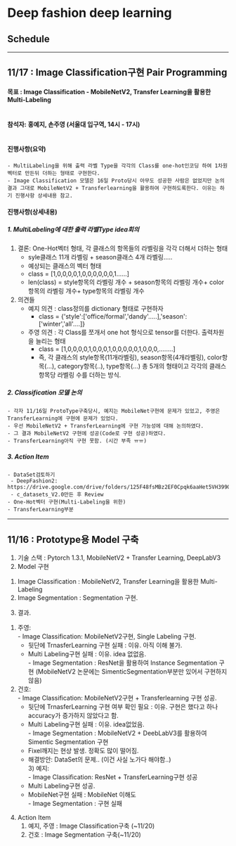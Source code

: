 # Deep fashion deep learning
## Schedule 
---------------------------------------------------------------------------------------------------------------
## 11/17 : Image Classification구현 Pair Programming
#### 목표 : Image Classification - MobileNetV2, Transfer Learning을 활용한 Multi-Labeling</br></br>
#### 참석자: 홍예지, 손주영 (서울대 입구역, 14시 - 17시)</br></br>
#### 진행사항(요약) 
    - MultiLabeling을 위해 출력 라벨 Type을 각각의 Class를 one-hot인코딩 하여 1차원 벡터로 만든뒤 더하는 형태로 구현한다. 
    - Image Classification 모델은 16일 Proto당시 아무도 성공한 사람은 없었지만 논의결과 그대로 MobileNetV2 + Transferlearning을 활용하여 구현하도록한다. 이유는 하기 진행사항 상세내용 참고. 
#### 진행사항(상세내용) </br>
##### 1. MultiLabeling에 대한 출력 라벨Type idea회의 </br>
 1) 결론: One-Hot벡터 형태, 각 클래스의 항목들의 라벨링을 각각 더해서 더하는 형태 </br>
      - syle클래스 11개 라벨링 + season클래스 4개 라벨링..... </br>
      - 예상되는 클래스의 벡터 형태
      - class = [1,0,0,0,0,1,0,0,0,0,0,0,1......]
      - len(class) = style항목의 라벨링 개수 + season항목의 라벨링 개수+ color항목의 라벨링 개수+ type항목의 라벨링 개수
 2) 의견들  </br>
     - 예지 의견 : class정의를 dictionary 형태로 구현하자
       - class = {'style':['office/formal','dandy'.....],'season':['winter','all'....]}
     - 주영 의견 : 각 Class를 쪼개서 one hot 형식으로 tensor를 더한다. 출력차원을 늘리는 형태
       - class = [1,0,0,0,0,1,0,0,0,1,0,0,0,0,0,1,0,0,0,........]
       - 즉, 각 클래스의 style항목(11개라벨링), season항목(4개라벨링), color항목(...), category항목(..), type항목(...) 총 5개의 형태이고 각각의 클래스항목당 라벨링 수를 더하는 방식. 

        
##### 2. Classification 모델 논의 
    - 각자 11/16일 ProtoType구축당시, 예지는 MobileNet구현에 문제가 있었고, 주영은 TransferLearning에 구현에 문제가 있었다. 
    - 우선 MobileNetV2 + TransferLearning에 구현 가능성에 대해 논의하였다.
    - 그 결과 MobileNetV2 구현에 성공(Code로 구현 성공)하였다.
    - TransferLearning아직 구현 못함. (시간 부족 ㅠㅠ)

##### 3. Action Item 
    - DataSet검토하기
     - DeepFashion2: https://drive.google.com/drive/folders/125F48fsMBz2EF0Cpqk6aaHet5VH399Ok 
     - c_datasets_V2.0만든 후 Review 
    - One-Hot벡터 구현(Multi-Labeling을 위한) 
    - TransferLearning부분 

---------------------------------------------------------------------------------------------------------------

## 11/16 : Prototype용 Model 구축

1. 기술 스택 : Pytorch 1.3.1, MobileNetV2 + Transfer Learning, DeepLabV3 </br>
2. Model 구현 </br>
  1) Image Classification : MobileNetV2, Transfer Learning을 활용한 Multi-Labeling </br>
  2) Image Segmentation : Segmentation 구현. </br>  
3. 결과.</br>
  1) 주영: </br>
    - Image Classification: MobileNetV2구현, Single Labeling 구현. </br>
      - 뒷단에 TrnasferLearning 구현 실패 : 이유. 아직 이해 불가. </br>
      - Multi Labeling구현 실패 : 이유. idea 없없음. </br>
    - Image Segmentation : ResNet을 활용하여 Instance Segmentation 구현 (MobileNetV2 논문에는 SimenticSegmentation부분만 있어서 구현하지 않음)</br>
   2) 건호:</br>
    - Image Classification: MobileNetV2구현 + Transferlearning 구현 성공.  </br>
      - 뒷단에 TrnasferLearning 구현 여부 확인 필요 : 이유. 구현은 했다고 하나 accuracy가 증가하지 않았다고 함. </br> 
      - Multi Labeling구현 실패 : 이유. idea없었음. </br>
    - Image Segmentation : MobileNetV2 + DeebLabV3를 활용하여 Simentic Segmentation 구현</br>
      - Fixel깨지는 현상 발생. 정확도 많이 떨어짐. </br>
      - 해결방안: DataSet의 문제.. (이건 사실 노가다 해야함..)</br>
    3) 예지:</br>
     - Image Classification: ResNet + TransferLearning구현 성공</br>
      - Multi Labeling구현 성공. </br>
      - MobileNet구현 실패 : MobileNet 이해도 </br>
     - Image Segmentation : 구현 실패</br>
4. Action Item </br>
   1) 예지, 주영 : Image Classification구축 (~11/20)
   2) 건호 : Image Segmentation 구축(~11/20)
